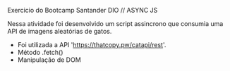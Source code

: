 Exercicio do Bootcamp Santander DIO // ASYNC JS

Nessa atividade foi desenvolvido um script assincrono que consumia uma API de imagens aleatórias de gatos.

- Foi utilizada a API 'https://thatcopy.pw/catapi/rest'.
- Método .fetch()
- Manipulação de DOM
